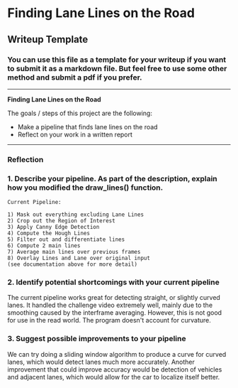 # **Finding Lane Lines on the Road** 

## Writeup Template

### You can use this file as a template for your writeup if you want to submit it as a markdown file. But feel free to use some other method and submit a pdf if you prefer.

---

**Finding Lane Lines on the Road**

The goals / steps of this project are the following:
* Make a pipeline that finds lane lines on the road
* Reflect on your work in a written report


[//]: # (Image References)

[image1]: ./examples/grayscale.jpg "Grayscale"

---

### Reflection

### 1. Describe your pipeline. As part of the description, explain how you modified the draw_lines() function.
    Current Pipeline:
    
    1) Mask out everything excluding Lane Lines
    2) Crop out the Region of Interest
    3) Apply Canny Edge Detection
    4) Compute the Hough Lines
    5) Filter out and differentiate lines
    6) Compute 2 main lines
    7) Average main lines over previous frames
    8) Overlay Lines and Lane over original input
    (see documentation above for more detail)

### 2. Identify potential shortcomings with your current pipeline

The current pipeline works great for detecting straight, or slightly curved lanes. It handled the challenge video extremely well, mainly due to the smoothing caused by the interframe averaging. However, this is not good for use in the read world. The program doesn't account for curvature.


### 3. Suggest possible improvements to your pipeline

 We can try doing a sliding window algorithm to produce a curve for curved lanes, which would detect lanes much more accurately. Another improvement that could improve accuracy would be detection of vehicles and adjacent lanes, which would allow for the car to localize itself better.

